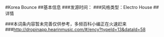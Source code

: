 #Korea Bounce
##基本信息
###发源时间：
###风格类型：Electro House
##详情


###本词条内容暂未完善仅供参考，多频百科小编正在火速赶来
###http://dropinapp.hearinmusic.com/#/ency?typeId=13&dataId=58
